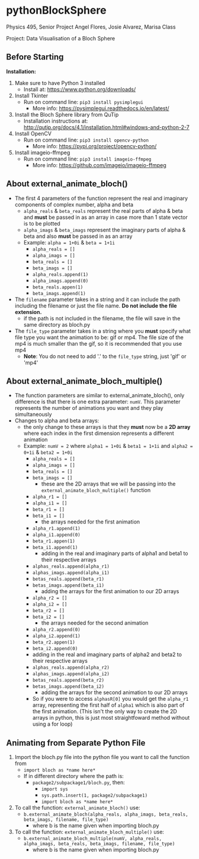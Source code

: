 # pythonBlockSphere

Physics 495, Senior Project
Angel Flores, Josie Alvarez, Marisa Class

Project:
Data Visualisation of a Bloch Sphere

## Before Starting
**Installation:**
1. Make sure to have Python 3 installed
    - Install at: https://www.python.org/downloads/
2. Install Tkinter 
    - Run on command line: `pip3 install pysimplegui`
        - More info: https://pysimplegui.readthedocs.io/en/latest/
3. Install the Bloch Sphere library from QuTip
    - Installation instructions at: http://qutip.org/docs/4.1/installation.html#windows-and-python-2-7
4. Install OpenCV
    - Run on command line: `pip3 install opencv-python`
        - More info: https://pypi.org/project/opencv-python/
5. Install imageio-ffmpeg
    - Run on command line: `pip3 install imageio-ffmpeg`
        - More info: https://github.com/imageio/imageio-ffmpeg

## About external_animate_bloch()
- The first 4 parameters of the function represent the real and imaginary components of complex number, alpha and beta
    - `alpha_reals` & `beta_reals` represent the real parts of alpha & beta and **must** be passed in as an array in case more than 1 state vector is to be plotted
    - `alpha_imags` & `beta_imags` represent the imaginary parts of alpha & beta and also **must** be passed in as an array 
    - Example: `alpha = 1+0i` & `beta = 1+1i`
        - `alpha_reals = []`
        - `alpha_imags = []`
        - `beta_reals = []`
        - `beta_imags = []`
        - `alpha_reals.append(1)`
        - `alpha_imags.append(0)`
        - `beta_reals.appen(1)`
        - `beta_imags.append(1)`
- The `filename` parameter takes in a string and it can include the path including the filename or just the file name. **Do not include the file extension.**
    - if the path is not included in the filename, the file will save in the same directory as bloch.py
- The `file_type` parameter takes in a string where you **must** specify what file type you want the animation to be: gif or mp4. The file size of the mp4 is much smaller than the gif, so it is recommended that you use mp4 
    - **Note**: You do not need to add '.' to the `file_type` string, just 'gif' or 'mp4'
## About external_animate_bloch_multiple()
- The function parameters are similar to external_animate_bloch(), only difference is that there is one extra parameter: `numV`. This parameter represents the number of animations you want and they play simultaneously
- Changes to alpha and beta arrays:
    - the only change to these arrays is that they **must** now be a **2D array** where each index in the first dimension represents a different animation
    - Example: `numV = 2` where `alpha1 = 1+0i` & `beta1 = 1+1i` and `alpha2 = 0+1i` & `beta2 = 1+0i`
        - `alpha_reals = []`
        - `alpha_imags = []`
        - `beta_reals = []`
        - `beta_imags = []`
            - these are the 2D arrays that we will be passing into the `external_animate_bloch_multiple()` function
        - `alpha_r1 = []`
        - `alpha_i1 = []`
        - `beta_r1 = []`
        - `beta_i1 = []`
            - the arrays needed for the first animation
        - `alpha_r1.append(1)`
        - `alpha_i1.append(0)`
        - `beta_r1.appen(1)`
        - `beta_i1.append(1)`
            - adding in the real and imaginary parts of alpha1 and beta1 to their respective arrays
        - `alphas_reals.append(alpha_r1)`
        - `alphas_imags.append(alpha_i1)`
        - `betas_reals.append(beta_r1)`
        - `betas_imags.append(beta_i1)`
            - adding the arrays for the first animation to our 2D arrays
        - `alpha_r2 = []`
        - `alpha_i2 = []`
        - `beta_r2 = []`
        - `beta_i2 = []`
            - the arrays needed for the second animation
        - `alpha_r2.append(0)`
        - `alpha_i2.append(1)`
        - `beta_r2.appen(1)`
        - `beta_i2.append(0)`
         - adding in the real and imaginary parts of alpha2 and beta2 to their respective arrays 
        - `alphas_reals.append(alpha_r2)`
        - `alphas_imags.append(alpha_i2)`
        - `betas_reals.append(beta_r2)`
        - `betas_imags.append(beta_i2)`
            - adding the arrays for the second animation to our 2D arrays
        - So if you were to access `alphasR[0]` you would get the `alpha_r1` array, representing the first half of `alpha1` which is also part of the first animation. (This isn't the only way to create the 2D arrays in python, this is just most straightfoward method without using a for loop)
## Animating from Separate Python File
1. Import the bloch.py file into the python file you want to call the function from
     - `import bloch as *name here*`
    - If in different directory where the path is: 
        - `package2/subpackage1/bloch.py`, then:
            -  `import sys`
            - `sys.path.insert(1, package2/subpackage1)`
            - `import bloch as *name here*`
2. To call the function: `external_animate_bloch()`
use:
    - `b.external_animate_bloch(alpha_reals, alpha_imags, beta_reals, beta_imags, filename, file_type)`
        - where b is the name given when importing bloch.py
3. To call the function: `external_animate_bloch_multiple()`
use:
    - `b.external_animate_bloch_multiple(numV, alpha_reals, alpha_imags, beta_reals, beta_imags, filename, file_type)`
        - where b is the name given when importing bloch.py
            